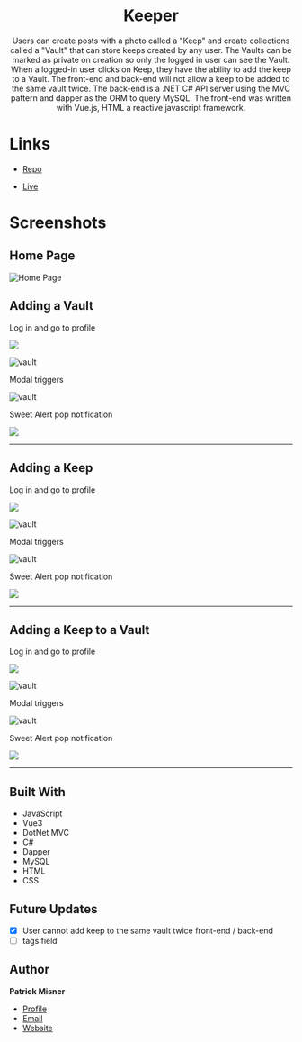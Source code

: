 
<h1 align="center"><project-name> Keeper</h1>

<p align="center"><project-description>Users can create posts with a photo called a "Keep" and create collections called a "Vault" that can store keeps created by any user. The Vaults can be marked as private on creation so only the logged in user can see the Vault. When a logged-in user clicks on Keep, they have the ability to add the keep to a Vault. The front-end and back-end will not allow a keep to be added to the same vault twice. The back-end is a .NET C# API server using the MVC pattern and dapper as the ORM to query MySQL. The front-end was written with Vue.js, HTML a reactive javascript framework.</p>

# Links

- [Repo](https://github.com/patrick-misner/Keepr "Keeper Repo")

- [Live](https://keeper-pm.herokuapp.com/ "Live View")



# Screenshots

## Home Page

![Home Page](/src/assets/img/homepage.png "Home Page")




## Adding a Vault

Log in and go to profile

![](/Keepr.client/src/assets/img/myprofile.png)

![vault](/Keepr.client/src/assets/img/addvault.png)

Modal triggers

![vault](/Keepr.client/src/assets/img/privatevault.png)

Sweet Alert pop notification

![](/Keepr.client/src/assets/img/Pop-notify.png)
- - -
## Adding a Keep

Log in and go to profile

![](/Keepr.client/src/assets/img/myprofile.png)

![vault](/Keepr.client/src/assets/img/addkeep.png)

Modal triggers

![vault](/Keepr.client/src/assets/img/keepform.png)

Sweet Alert pop notification

![](/Keepr.client/src/assets/img/keep-pop.png)

- - -
## Adding a Keep to a Vault

Log in and go to profile

![](/Keepr.client/src/assets/img/myprofile.png)

![vault](/Keepr.client/src/assets/img/addkeep.png)

Modal triggers

![vault](/Keepr.client/src/assets/img/keepform.png)

Sweet Alert pop notification

![](/Keepr.client/src/assets/img/keep-pop.png)

- - -



## Built With


- JavaScript
- Vue3
- DotNet MVC
- C#
- Dapper
- MySQL
- HTML
- CSS

## Future Updates

- [x] User cannot add keep to the same vault twice front-end / back-end
- [ ] tags field

## Author

**Patrick Misner**

- [Profile](https://github.com/patrick-misner "Patrick Misner")
- [Email](mailto:misner.patrick@gmail.com?subject=Hi "Hi!")
- [Website](https://kingtechnologies.in "Welcome")

